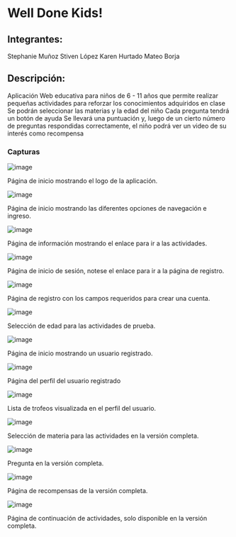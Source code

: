 # Well Done Kids!

## Integrantes:
Stephanie Muñoz
Stiven López
Karen Hurtado
Mateo Borja

## Descripción:
Aplicación Web educativa para niños de 6 - 11 años que permite realizar pequeñas actividades para reforzar los conocimientos adquiridos en clase 
Se podrán seleccionar las materias y la edad del niño
Cada pregunta tendrá un botón de ayuda
Se llevará una puntuación y, luego de un cierto número de preguntas respondidas correctamente, el niño podrá ver un video de su interés como recompensa

### Capturas

![image](https://user-images.githubusercontent.com/58042139/111417925-bf7fef80-86b4-11eb-8d45-d76deb06675f.png)

Página de inicio mostrando el logo de la aplicación.


![image](https://user-images.githubusercontent.com/58042139/111418752-3ff32000-86b6-11eb-9517-5757a7b1ffe1.png)


Página de inicio mostrando las diferentes opciones de navegación e ingreso.

![image](https://user-images.githubusercontent.com/58042139/111418776-4b464b80-86b6-11eb-9685-0d2711f21b51.png)

Página de información mostrando el enlace para ir a las actividades.

![image](https://user-images.githubusercontent.com/58042139/111418788-51d4c300-86b6-11eb-9cbe-8fcdda18f50c.png)


Página de inicio de sesión, notese el enlace para ir a la página de registro.

![image](https://user-images.githubusercontent.com/58042139/111418805-5a2cfe00-86b6-11eb-8737-e4d815dfac45.png)


Página de registro con los campos requeridos para crear una cuenta.

![image](https://user-images.githubusercontent.com/58042139/111419137-e5a68f00-86b6-11eb-8ebc-8e0e1433d5f5.png)

Selección de edad para las actividades de prueba.

![image](https://user-images.githubusercontent.com/58042139/111419116-dfb0ae00-86b6-11eb-9d6d-1bdc29c8acf1.png)

Página de inicio mostrando un usuario registrado.

![image](https://user-images.githubusercontent.com/58042139/111419093-d1fb2880-86b6-11eb-962c-fcbf745cc085.png)


Página del perfil del usuario registrado

![image](https://user-images.githubusercontent.com/58042139/111418921-86487f00-86b6-11eb-88f0-38d68a41b289.png)

Lista de trofeos visualizada en el perfil del usuario.

![image](https://user-images.githubusercontent.com/58042139/111418936-8ea0ba00-86b6-11eb-95bb-cf9e28075ad0.png)


Selección de materia para las actividades en la versión completa.

![image](https://user-images.githubusercontent.com/58042139/111418952-94969b00-86b6-11eb-9ab8-0107fadfe991.png)

Pregunta en la versión completa.

![image](https://user-images.githubusercontent.com/58042139/111418966-99f3e580-86b6-11eb-95b0-d1d156a16f7f.png)


Página de recompensas de la versión completa.

![image](https://user-images.githubusercontent.com/58042139/111418980-a0825d00-86b6-11eb-86a8-c658db69e196.png)


Página de continuación de actividades, solo disponible en la versión completa.

